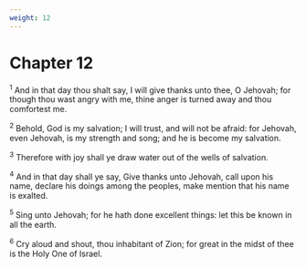 ```yaml
---
weight: 12
---
```


# Chapter 12

<sup>1</sup> And in that day thou shalt say, I will give thanks unto thee, O Jehovah; for though thou wast angry with me, thine anger is turned away and thou comfortest me. 

<sup>2</sup> Behold, God is my salvation; I will trust, and will not be afraid: for Jehovah, even Jehovah, is my strength and song; and he is become my salvation. 

<sup>3</sup> Therefore with joy shall ye draw water out of the wells of salvation. 

<sup>4</sup> And in that day shall ye say, Give thanks unto Jehovah, call upon his name, declare his doings among the peoples, make mention that his name is exalted. 

<sup>5</sup> Sing unto Jehovah; for he hath done excellent things: let this be known in all the earth. 

<sup>6</sup> Cry aloud and shout, thou inhabitant of Zion; for great in the midst of thee is the Holy One of Israel. 


